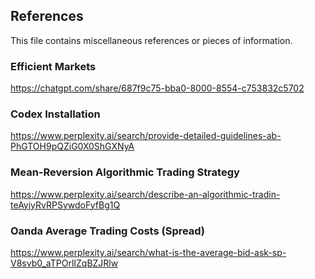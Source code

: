 ## References

This file contains miscellaneous references or pieces of information.

### Efficient Markets

https://chatgpt.com/share/687f9c75-bba0-8000-8554-c753832c5702

### Codex Installation

https://www.perplexity.ai/search/provide-detailed-guidelines-ab-PhGTOH9pQZiG0X0ShGXNyA

### Mean-Reversion Algorithmic Trading Strategy

https://www.perplexity.ai/search/describe-an-algorithmic-tradin-teAyjyRvRPSywdoFyfBg1Q

### Oanda Average Trading Costs (Spread)

https://www.perplexity.ai/search/what-is-the-average-bid-ask-sp-V8svb0_aTPOrlIZqBZJRlw